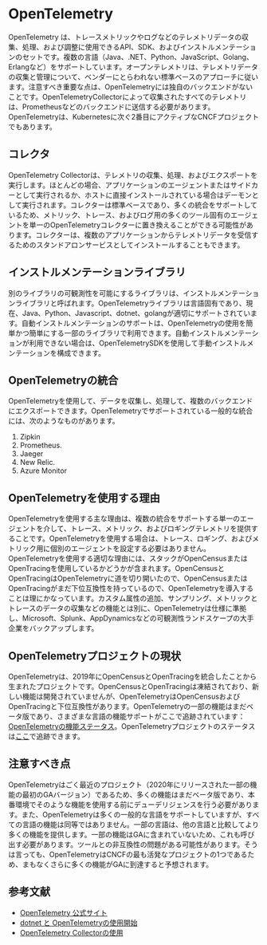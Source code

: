 # OpenTelemetry

OpenTelemetry は、トレースメトリックやログなどのテレメトリデータの収集、処理、および調整に使用できるAPI、SDK、およびインストルメンテーションのセットです。複数の言語（Java、.NET、Python、JavaScript、Golang、Erlangなど）をサポートしています。オープンテレメトリは、テレメトリデータの収集と管理について、ベンダーにとらわれない標準ベースのアプローチに従います。注意すべき重要な点は、OpenTelemetryには独自のバックエンドがないことです。OpenTelemetryCollectorによって収集されたすべてのテレメトリは、Prometheusなどのバックエンドに送信する必要があります。OpenTelemetryは、Kubernetesに次ぐ2番目にアクティブなCNCFプロジェクトでもあります。

## コレクタ

OpenTelemetry Collectorは、テレメトリの収集、処理、およびエクスポートを実行します。ほとんどの場合、アプリケーションのエージェントまたはサイドカーとして実行されるか、ホストに直接インストールされている場合はデーモンとして実行されます。コレクターは標準ベースであり、多くの統合をサポートしているため、メトリック、トレース、およびログ用の多くのツール固有のエージェントを単一のOpenTelemetryコレクターに置き換えることができる可能性があります。コレクターは、複数のアプリケーションからテレメトリデータを受信するためのスタンドアロンサービスとしてインストールすることもできます。

## インストルメンテーションライブラリ

別のライブラリの可観測性を可能にするライブラリは、インストルメンテーションライブラリと呼ばれます。OpenTelemetryライブラリは言語固有であり、現在、Java、Python、Javascript、dotnet、golangが適切にサポートされています。自動インストルメンテーションのサポートは、OpenTelemetryの使用を簡単かつ簡単にする一部のライブラリで利用できます。自動インストルメンテーションが利用できない場合は、OpenTelemetrySDKを使用して手動インストルメンテーションを構成できます。

## OpenTelemetryの統合

OpenTelemetryを使用して、データを収集し、処理して、複数のバックエンドにエクスポートできます。OpenTelemetryでサポートされている一般的な統合には、次のようなものがあります。

1. Zipkin
2. Prometheus.
3. Jaeger
4. New Relic.
5. Azure Monitor

## OpenTelemetryを使用する理由

OpenTelemetryを使用する主な理由は、複数の統合をサポートする単一のエージェントを介して、トレース、メトリック、およびロギングテレメトリを提供することです。OpenTelemetryを使用する場合は、トレース、ロギング、およびメトリック用に個別のエージェントを設定する必要はありません。OpenTelemetryを使用する適切な理由には、スタックがOpenCensusまたはOpenTracingを使用しているかどうかが含まれます。OpenCensusとOpenTracingはOpenTelemetryに道を切り開いたので、OpenCensusまたはOpenTracingがまだ下位互換性を持っているので、OpenTelemetryを導入することは理にかなっています。カスタム属性の追加、サンプリング、メトリックとトレースのデータの収集などの機能とは別に、OpenTelemetryは仕様に準拠し、Microsoft、Splunk、AppDynamicsなどの可観測性ランドスケープの大手企業をバックアップします。

## OpenTelemetryプロジェクトの現状

OpenTelemetryは、2019年にOpenCensusとOpenTracingを統合したことから生まれたプロジェクトです。OpenCensusとOpenTracingは凍結されており、新しい機能は開発されていませんが、OpenTelemetryはOpenCensusおよびOpenTracingと下位互換性があります。OpenTelemetryの一部の機能はまだベータ版であり、さまざまな言語の機能サポートがここで追跡されています：[OpenTelemetryの機能ステータス](https://github.com/open-telemetry/opentelemetry-specification/blob/main/spec-compliance-matrix.md)。OpenTelemetryプロジェクトのステータスは[ここ](https://opentelemetry.io/status/)で追跡できます。

## 注意すべき点

OpenTelemetryはごく最近のプロジェクト（2020年にリリースされた一部の機能の最初のGAバージョン）であるため、多くの機能はまだベータ版であり、本番環境でそのような機能を使用する前にデューデリジェンスを行う必要があります。また、OpenTelemetryは多くの一般的な言語をサポートしていますが、すべての言語の機能は同等ではありません。一部の言語は、他の言語と比較してより多くの機能を提供します。一部の機能はGAに含まれていないため、これも呼び出す必要があります。ツールとの非互換性の問題がある可能性があります。そうは言っても、OpenTelemetryはCNCFの最も活発なプロジェクトの1つであるため、まもなくさらに多くの機能がGAに到達すると予想されます。

## 参考文献

- [OpenTelemetry 公式サイト](https://opentelemetry.io/)
- [dotnet と OpenTelemetryの使用開始](https://opentelemetry.io/docs/net/getting-started/)
- [OpenTelemetry Collectorの使用](https://opentelemetry.io/docs/collector/getting-started/)
